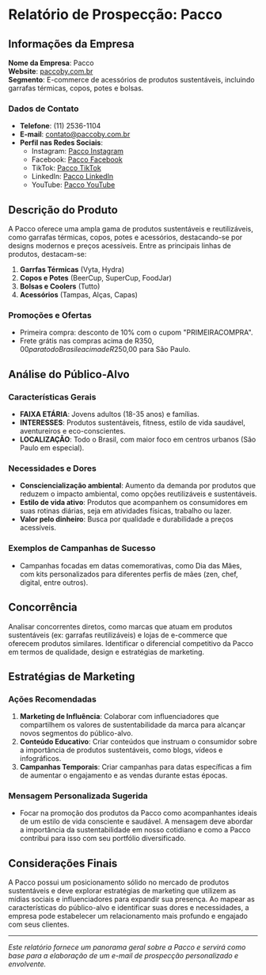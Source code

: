 # Relatório de Prospecção: Pacco

## Informações da Empresa
**Nome da Empresa**: Pacco  
**Website**: [paccoby.com.br](http://www.paccoby.com.br)  
**Segmento**: E-commerce de acessórios de produtos sustentáveis, incluindo garrafas térmicas, copos, potes e bolsas.

### Dados de Contato
- **Telefone**: (11) 2536-1104
- **E-mail**: contato@paccoby.com.br
- **Perfil nas Redes Sociais**:  
  - Instagram: [Pacco Instagram](https://www.instagram.com/paccoby)  
  - Facebook: [Pacco Facebook](https://www.facebook.com/pacco)  
  - TikTok: [Pacco TikTok](https://www.tiktok.com/@paccoby)  
  - LinkedIn: [Pacco LinkedIn](https://www.linkedin.com/company/pacco)  
  - YouTube: [Pacco YouTube](https://www.youtube.com/c/pacco)  

## Descrição do Produto
A Pacco oferece uma ampla gama de produtos sustentáveis e reutilizáveis, como garrafas térmicas, copos, potes e acessórios, destacando-se por designs modernos e preços acessíveis. Entre as principais linhas de produtos, destacam-se:

1. **Garrfas Térmicas** (Vyta, Hydra)
2. **Copos e Potes** (BeerCup, SuperCup, FoodJar)
3. **Bolsas e Coolers** (Tutto)
4. **Acessórios** (Tampas, Alças, Capas)

### Promoções e Ofertas
- Primeira compra: desconto de 10% com o cupom "PRIMEIRACOMPRA".
- Frete grátis nas compras acima de R$350,00 para todo Brasil e acima de R$250,00 para São Paulo.

## Análise do Público-Alvo
### Características Gerais
- **FAIXA ETÁRIA**: Jovens adultos (18-35 anos) e famílias.
- **INTERESSES**: Produtos sustentáveis, fitness, estilo de vida saudável, aventureiros e eco-conscientes.
- **LOCALIZAÇÃO**: Todo o Brasil, com maior foco em centros urbanos (São Paulo em especial).

### Necessidades e Dores
- **Consciencialização ambiental**: Aumento da demanda por produtos que reduzem o impacto ambiental, como opções reutilizáveis e sustentáveis.
- **Estilo de vida ativo**: Produtos que acompanhem os consumidores em suas rotinas diárias, seja em atividades físicas, trabalho ou lazer.
- **Valor pelo dinheiro**: Busca por qualidade e durabilidade a preços acessíveis. 

### Exemplos de Campanhas de Sucesso
- Campanhas focadas em datas comemorativas, como Dia das Mães, com kits personalizados para diferentes perfis de mães (zen, chef, digital, entre outros).

## Concorrência
Analisar concorrentes diretos, como marcas que atuam em produtos sustentáveis (ex: garrafas reutilizáveis) e lojas de e-commerce que oferecem produtos similares. Identificar o diferencial competitivo da Pacco em termos de qualidade, design e estratégias de marketing.

## Estratégias de Marketing
### Ações Recomendadas
1. **Marketing de Influência**: Colaborar com influenciadores que compartilhem os valores de sustentabilidade da marca para alcançar novos segmentos do público-alvo.
2. **Conteúdo Educativo**: Criar conteúdos que instruam o consumidor sobre a importância de produtos sustentáveis, como blogs, vídeos e infográficos.
3. **Campanhas Temporais**: Criar campanhas para datas específicas a fim de aumentar o engajamento e as vendas durante estas épocas.

### Mensagem Personalizada Sugerida
- Focar na promoção dos produtos da Pacco como acompanhantes ideais de um estilo de vida consciente e saudável. A mensagem deve abordar a importância da sustentabilidade em nosso cotidiano e como a Pacco contribui para isso com seu portfólio diversificado.

## Considerações Finais
A Pacco possui um posicionamento sólido no mercado de produtos sustentáveis e deve explorar estratégias de marketing que utilizem as mídias sociais e influenciadores para expandir sua presença. Ao mapear as características do público-alvo e identificar suas dores e necessidades, a empresa pode estabelecer um relacionamento mais profundo e engajado com seus clientes.

---

*Este relatório fornece um panorama geral sobre a Pacco e servirá como base para a elaboração de um e-mail de prospecção personalizado e envolvente.*